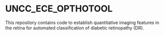 # UNCC_ECE_OPTHOTOOL
This repository contains code to establish quantitative imaging features in the retina for automated classification of diabetic retinopathy (DR).

